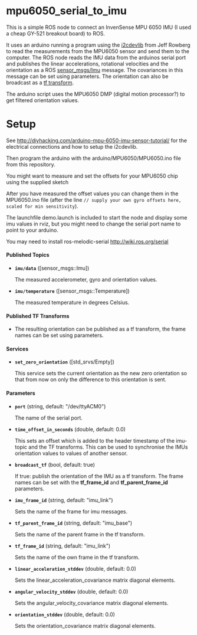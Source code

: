 mpu6050_serial_to_imu
=

This is a simple ROS node to connect an InvenSense MPU 6050 IMU  (I used a cheap GY-521 breakout board) to ROS.

It uses an arduino running a program using the [i2cdevlib](http://www.i2cdevlib.com/) from Jeff Rowberg to read the measurements from the MPU6050 sensor and send them to the computer. The ROS node reads the IMU data from the arduinos serial port and publishes the linear accelerations, rotational velocities and the orientation as a ROS [sensor_msgs/Imu](http://docs.ros.org/api/sensor_msgs/html/msg/Imu.html) message. The covariances in this message can be set using parameters. The orientation can also be broadcast as a [tf transform](http://wiki.ros.org/tf).

The arduino script uses the MPU6050 DMP (digital motion processor?) to get filtered orientation values.


Setup
=

See http://diyhacking.com/arduino-mpu-6050-imu-sensor-tutorial/ for the electrical connections and how to setup the i2cdevlib.

Then program the arduino with the arduino/MPU6050/MPU6050.ino file from this repository.

You might want to measure and set the offsets for your MPU6050 chip using the supplied sketch

After you have measured the offset values you can change them in the MPU6050.ino file (after the line `// supply your own gyro offsets here, scaled for min sensitivity`).

The launchfile demo.launch is included to start the node and display some imu values in rviz, but you might need to change the serial port name to point to your arduino.

You may need to install ros-melodic-serial http://wiki.ros.org/serial

#### Published Topics

* **`imu/data`** ([sensor_msgs::Imu])

	The measured accelerometer, gyro and orientation values.

* **`imu/temperature`** ([sensor_msgs::Temperature])

	The measured temperature in degrees Celsius.

#### Published TF Transforms

*	The resulting orientation can be published as a tf transform, the frame names can be set using parameters.


#### Services

* **`set_zero_orientation`** ([std_srvs/Empty])

	This service sets the current orientation as the new zero orientation so that from now on only the difference to this orientation is sent.


#### Parameters

* **`port`** (string, default: "/dev/ttyACM0")

	The name of the serial port.

* **`time_offset_in_seconds`** (double, default: 0.0)

	This sets an offset which is added to the header timestamp of the imu-topic and the TF transforms. This can be used to synchronise the IMUs orientation values to values of another sensor.


* **`broadcast_tf`** (bool, default: true)

	If true: publish the orientation of the IMU as a tf transform. The frame names can be set with the **tf_frame_id** and **tf_parent_frame_id** parameters.


* **`imu_frame_id`** (string, default: "imu_link")

	Sets the name of the frame for imu messages.


* **`tf_parent_frame_id`** (string, default: "imu_base")

	Sets the name of the parent frame in the tf transform.


* **`tf_frame_id`** (string, default: "imu_link")

	Sets the name of the own frame in the tf transform.

* **`linear_acceleration_stddev`** (double, default: 0.0)

	Sets the linear_acceleration_covariance matrix diagonal elements.

* **`angular_velocity_stddev`** (double, default: 0.0)

	Sets the angular_velocity_covariance matrix diagonal elements.

* **`orientation_stddev`** (double, default: 0.0)

	Sets the orientation_covariance matrix diagonal elements.

